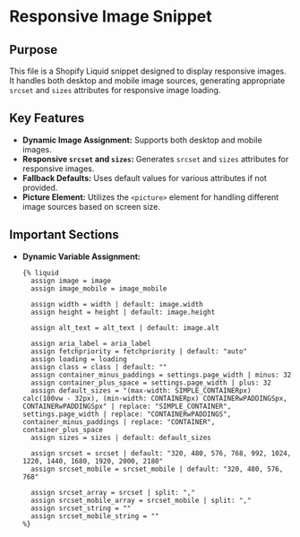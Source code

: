 # Responsive Image Snippet

## Purpose
This file is a Shopify Liquid snippet designed to display responsive images. It handles both desktop and mobile image sources, generating appropriate `srcset` and `sizes` attributes for responsive image loading.

## Key Features
- **Dynamic Image Assignment:** Supports both desktop and mobile images.
- **Responsive `srcset` and `sizes`:** Generates `srcset` and `sizes` attributes for responsive images.
- **Fallback Defaults:** Uses default values for various attributes if not provided.
- **Picture Element:** Utilizes the `<picture>` element for handling different image sources based on screen size.

## Important Sections
- **Dynamic Variable Assignment:**
  ```liquid
  {% liquid
    assign image = image
    assign image_mobile = image_mobile

    assign width = width | default: image.width
    assign height = height | default: image.height

    assign alt_text = alt_text | default: image.alt

    assign aria_label = aria_label
    assign fetchpriority = fetchpriority | default: "auto"
    assign loading = loading
    assign class = class | default: ""
    assign container_minus_paddings = settings.page_width | minus: 32
    assign container_plus_space = settings.page_width | plus: 32
    assign default_sizes = "(max-width: SIMPLE_CONTAINERpx) calc(100vw - 32px), (min-width: CONTAINERpx) CONTAINERwPADDINGSpx, CONTAINERwPADDINGSpx" | replace: "SIMPLE_CONTAINER", settings.page_width | replace: "CONTAINERwPADDINGS", container_minus_paddings | replace: "CONTAINER", container_plus_space
    assign sizes = sizes | default: default_sizes

    assign srcset = srcset | default: "320, 480, 576, 768, 992, 1024, 1220, 1440, 1680, 1920, 2000, 2180"
    assign srcset_mobile = srcset_mobile | default: "320, 480, 576, 768"

    assign srcset_array = srcset | split: ","
    assign srcset_mobile_array = srcset_mobile | split: ","
    assign srcset_string = ""
    assign srcset_mobile_string = ""
  %}
